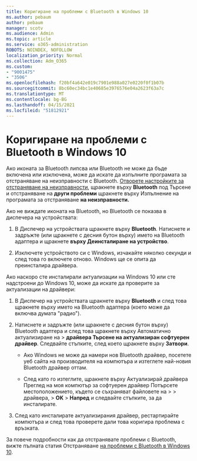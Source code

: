 ```yaml
---
title: Коригиране на проблеми с Bluetooth в Windows 10
ms.author: pebaum
author: pebaum
manager: scotv
ms.audience: Admin
ms.topic: article
ms.service: o365-administration
ROBOTS: NOINDEX, NOFOLLOW
localization_priority: Normal
ms.collection: Adm_O365
ms.custom:
- "9001475"
- "3506"
ms.openlocfilehash: f20bf4a642e019c7901e988a027e0220f0f1b07b
ms.sourcegitcommit: 8bc60ec34bc1e40685e3976576e04a2623f63a7c
ms.translationtype: MT
ms.contentlocale: bg-BG
ms.lasthandoff: 04/15/2021
ms.locfileid: "51812921"
---
```

# <a name="fix-bluetooth-problems-in-windows-10"></a>Коригиране на проблеми с Bluetooth в Windows 10

Ако иконата за Bluetooth липсва или Bluetooth не може да бъде включена или изключена, може да искате да изпълните програмата за отстраняване на неизправности с Bluetooth. [Отворете настройките за отстраняване на неизправности](ms-settings:troubleshoot), щракнете върху **Bluetooth** под Търсене и отстраняване на **други проблеми** щракнете върху Изпълнение на програмата за отстраняване **на неизправности.**

Ако не виждате иконата на Bluetooth, но Bluetooth се показва в диспечера на устройствата:

1. В Диспечер на устройствата щракнете върху **Bluetooth**. Натиснете и задръжте (или щракнете с десния бутон върху) името на Bluetooth адаптера и щракнете **върху Деинсталиране на устройство**.

2. Изключете устройството си с Windows, изчакайте няколко секунди и след това го включете отново. Windows ще се опита да преинсталира драйвера.

Ако наскоро сте инсталирали актуализации на Windows 10 или сте надстроени до Windows 10, може да искате да проверите за актуализации на драйвери:

1. В Диспечер на устройствата щракнете върху **Bluetooth** и след това щракнете върху името на Bluetooth адаптера (което може да включва думата "радио").

2. Натиснете и задръжте (или щракнете с десния бутон върху) Bluetooth адаптера и след това щракнете върху Автоматично актуализиране на  >  **драйвера Търсене на актуализиран софтуерен драйвер**. Следвайте стъпките, след което щракнете върху **Затвори**.

      - Ако Windows не може да намери нов Bluetooth драйвер, посетете уеб сайта на производителя на компютъра и изтеглете най-новия Bluetooth драйвер оттам.

    - След като го изтеглите, щракнете върху Актуализирай драйвера Преглед на моя компютър за софтуерен драйвер Потърсете местоположението, където се съхраняват файловете на  >    >   драйвера, > **OK**  >  **Напред** и следвайте стъпките, за да инсталирате.

3. След като инсталирате актуализирания драйвер, рестартирайте компютъра и след това проверете дали това коригира проблема с връзката.

За повече подробности как да отстранявате проблеми с Bluetooth, вижте пълната статия Отстраняване [на проблеми с Bluetooth в Windows 10](https://support.microsoft.com/help/14169/windows-10-fix-bluetooth-problems).
